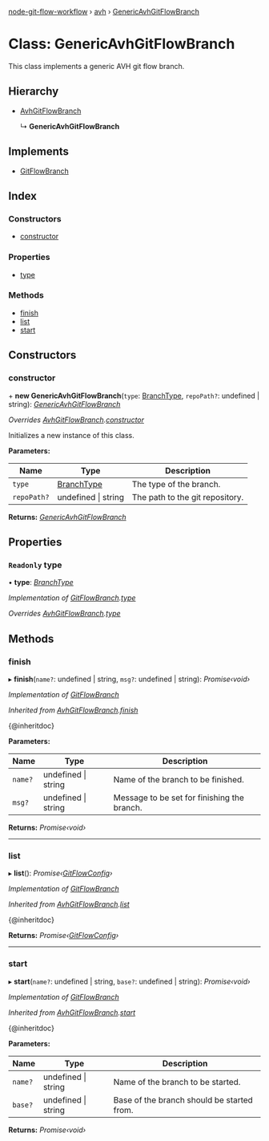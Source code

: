 [node-git-flow-workflow](../README.md) › [avh](../modules/avh.md) › [GenericAvhGitFlowBranch](avh.genericavhgitflowbranch.md)

# Class: GenericAvhGitFlowBranch

This class implements a generic AVH git flow branch.

## Hierarchy

* [AvhGitFlowBranch](avh.avhgitflowbranch.md)

  ↳ **GenericAvhGitFlowBranch**

## Implements

* [GitFlowBranch](../interfaces/api.gitflowbranch.md)

## Index

### Constructors

* [constructor](avh.genericavhgitflowbranch.md#constructor)

### Properties

* [type](avh.genericavhgitflowbranch.md#readonly-type)

### Methods

* [finish](avh.genericavhgitflowbranch.md#finish)
* [list](avh.genericavhgitflowbranch.md#list)
* [start](avh.genericavhgitflowbranch.md#start)

## Constructors

###  constructor

\+ **new GenericAvhGitFlowBranch**(`type`: [BranchType](../modules/api.md#branchtype), `repoPath?`: undefined | string): *[GenericAvhGitFlowBranch](avh.genericavhgitflowbranch.md)*

*Overrides [AvhGitFlowBranch](avh.avhgitflowbranch.md).[constructor](avh.avhgitflowbranch.md#constructor)*

Initializes a new instance of this class.

**Parameters:**

Name | Type | Description |
------ | ------ | ------ |
`type` | [BranchType](../modules/api.md#branchtype) | The type of the branch. |
`repoPath?` | undefined &#124; string | The path to the git repository.  |

**Returns:** *[GenericAvhGitFlowBranch](avh.genericavhgitflowbranch.md)*

## Properties

### `Readonly` type

• **type**: *[BranchType](../modules/api.md#branchtype)*

*Implementation of [GitFlowBranch](../interfaces/api.gitflowbranch.md).[type](../interfaces/api.gitflowbranch.md#readonly-type)*

*Overrides [AvhGitFlowBranch](avh.avhgitflowbranch.md).[type](avh.avhgitflowbranch.md#readonly-abstract-type)*

## Methods

###  finish

▸ **finish**(`name?`: undefined | string, `msg?`: undefined | string): *Promise‹void›*

*Implementation of [GitFlowBranch](../interfaces/api.gitflowbranch.md)*

*Inherited from [AvhGitFlowBranch](avh.avhgitflowbranch.md).[finish](avh.avhgitflowbranch.md#finish)*

{@inheritdoc}

**Parameters:**

Name | Type | Description |
------ | ------ | ------ |
`name?` | undefined &#124; string | Name of the branch to be finished. |
`msg?` | undefined &#124; string | Message to be set for finishing the branch.  |

**Returns:** *Promise‹void›*

___

###  list

▸ **list**(): *Promise‹[GitFlowConfig](../interfaces/api.gitflowconfig.md)›*

*Implementation of [GitFlowBranch](../interfaces/api.gitflowbranch.md)*

*Inherited from [AvhGitFlowBranch](avh.avhgitflowbranch.md).[list](avh.avhgitflowbranch.md#list)*

{@inheritdoc}

**Returns:** *Promise‹[GitFlowConfig](../interfaces/api.gitflowconfig.md)›*

___

###  start

▸ **start**(`name?`: undefined | string, `base?`: undefined | string): *Promise‹void›*

*Implementation of [GitFlowBranch](../interfaces/api.gitflowbranch.md)*

*Inherited from [AvhGitFlowBranch](avh.avhgitflowbranch.md).[start](avh.avhgitflowbranch.md#start)*

{@inheritdoc}

**Parameters:**

Name | Type | Description |
------ | ------ | ------ |
`name?` | undefined &#124; string | Name of the branch to be started. |
`base?` | undefined &#124; string | Base of the branch should be started from.  |

**Returns:** *Promise‹void›*
